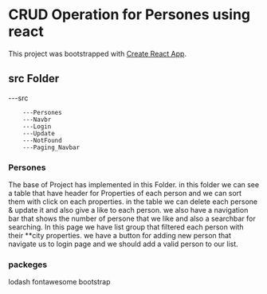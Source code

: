 # CRUD Operation for Persones using react

This project was bootstrapped with [Create React App](https://github.com/facebook/create-react-app).

## src Folder
  ---src
  
        ---Persones
        ---Navbr
        ---Login
        ---Update
        ---NotFound
        ---Paging_Navbar
### Persones
   The base of Project has implemented in this Folder.
 in this folder we can see a table that have header for Properties of each person and we can sort them with click on each properties.
 in the table we can delete each persone & update it and also give a like to each person.
 we also have a navigation bar that shows the number of persone that we like and also a searchbar for searching.
   In this page we have list group that filtered each person with their **city properties.
   we have a button for adding new person that navigate us to login page and we should add a valid person to our list.
### packeges


  lodash
  fontawesome
  bootstrap
